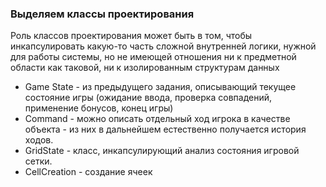 ### Выделяем классы проектирования

Роль классов проектирования может быть в том, чтобы инкапсулировать какую-то часть сложной внутренней логики,
нужной для работы системы, но не имеющей отношения ни к предметной области как таковой, ни к изолированным 
структурам данных
- Game State - из предыдущего задания, описывающий текущее состояние игры
  (ожидание ввода, проверка совпадений, применение бонусов, конец игры)
- Command - можно описать отдельный ход игрока в качестве объекта - из них в дальнейшем естественно получается история ходов.
- GridState - класс, инкапсулирующий анализ состояния игровой сетки.
- CellCreation - создание ячеек
